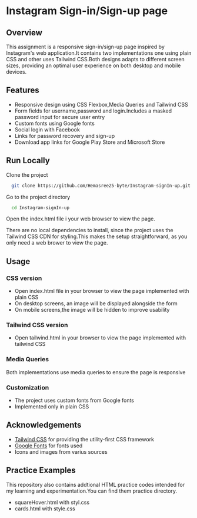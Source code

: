 
# Instagram Sign-in/Sign-up page

## Overview

This assignment is a responsive sign-in/sign-up page inspired by Instagram's web application.It contains two implementations one using plain CSS and other uses Tailwind CSS.Both designs adapts to different screen sizes, providing an optimal user experience on both desktop and mobile devices.

## Features
- Responsive design using CSS Flexbox,Media Queries and Tailwind CSS
- Form fields for username,password and login.Includes a masked password input for secure user entry
- Custom fonts using Google fonts
- Social login with Facebook
- Links for password recovery and sign-up
- Download app links for Google Play Store and Microsoft Store


## Run Locally

Clone the project

```bash
  git clone https://github.com/Hemasree25-byte/Instagram-signIn-up.git
```

Go to the project directory

```bash
  cd Instagram-signIn-up
```

Open the index.html file i your web browser to view the page.


There are no local dependencies to install, since the project uses the Tailwind CSS CDN for styling.This makes the setup straightforward, as you only need a web brower to view the page.

## Usage

### CSS version
- Open index.html file in your browser to view the page implemented with plain CSS
- On desktop screens, an image will be displayed alongside the form
- On mobile screens,the image will be hidden to improve usability

### Tailwind CSS version
- Open tailwind.html in your browser to view the page implemented with tailwind CSS

### Media Queries
Both implementations use media queries to ensure the page is responsive

### Customization
- The project uses custom fonts from Google fonts
- Implemented only in plain CSS

## Acknowledgements

 - [Tailwind CSS](https://tailwindcss.com/) for providing the utility-first CSS framework
 - [Google Fonts](https://fonts.google.com/) for fonts used 
 - Icons and images from varius sources


## Practice Examples

This repository also contains addtional HTML practice codes intended for my learning and experimentation.You can find them practice directory.

- squareHover.html with styl.css
- cards.html with style.css

